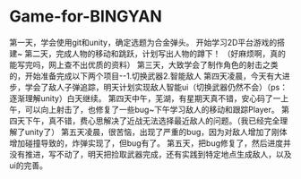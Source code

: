 # Game-for-BINGYAN
第一天，学会使用git和unity，确定选题为合金弹头。
开始学习2D平台游戏的搭建~
第二天，完成人物的移动和跳跃，计划写出人物的蹲下！
（好麻烦啊，真的能写完吗，网上查不出优质的资料）
第三天，大致学会了制作角色的射击之类的，开始准备完成以下两个项目--1.切换武器2.智能敌人
第四天凌晨，今天有大进步，学会了敌人子弹追踪，明天计划实现敌人智能ui（切换武器仍然不会）（ps：逐渐理解unity）白天继续。
第四天中午，芜湖，有星期天真不错，安心码了一上午，可以向上射击了，也修复了一些bug~下午学习敌人的移动和跟踪Player。
第四天下午，真不错，费心思解决了近战无法选择最近敌人的问题。（我已经完全理解了unity了）
第五天凌晨，很苦恼，出现了严重的bug，因为对敌人增加了刚体增加碰撞导致的，炸弹实现了，但bug有了。
第五天，把bug修复了，然后进度并没有推进，写不动了，明天把捡取武器完成，还有实践到特定地点生成敌人，以及ui的完善。